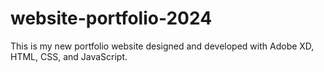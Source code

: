 # website-portfolio-2024
This is my new portfolio website designed and developed with Adobe XD, HTML, CSS, and JavaScript.

